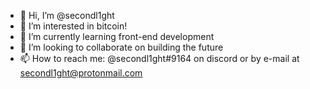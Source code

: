 - 👋 Hi, I’m @secondl1ght
- 👀 I’m interested in bitcoin!
- 🌱 I’m currently learning front-end development
- 💞️ I’m looking to collaborate on building the future
- 📫 How to reach me: @secondl1ght#9164 on discord or by e-mail at secondl1ght@protonmail.com

<!---
secondl1ght/secondl1ght is a ✨ special ✨ repository because its `README.md` (this file) appears on your GitHub profile.
You can click the Preview link to take a look at your changes.
--->

